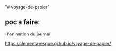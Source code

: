 "# voyage-de-papier" 


## poc a faire:

  -l'animation du journal

https://clementavesque.github.io/voyage-de-papier/
